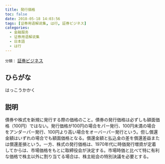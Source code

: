 ```yaml
---
title: 発行価格
toc: false
date: 2018-05-18 14:03:56
tags: [证券用语解说集, は行, 証券ビジネス]
categories:
  - 金融服务
  - 证券用语解说集
  - 日本語
  - は行
---
```


`分類：` [証券ビジネス](/tags/証券ビジネス/)

## ひらがな

はっこうかかく

## 説明

債券や株式を新規に発行する際の価格のこと。債券の発行価格は必ずしも額面価格（100円）ではない。発行価格が100円の場合をパー発行、100円未満の場合をアンダーパー発行、100円より高い場合をオーバーパー発行という。但し償還金額はいずれの場合でも額面価格となる。償還金額と払込金の差を償還差益または償還差損という。一方、株式の発行価格は、1970年代に時価発行増資が定着してからは、市場価格をもとに取締役会が決定する。市場時価と比べて特に有利な価格で株主以外に割り当てる場合は、株主総会の特別決議を必要とする。
